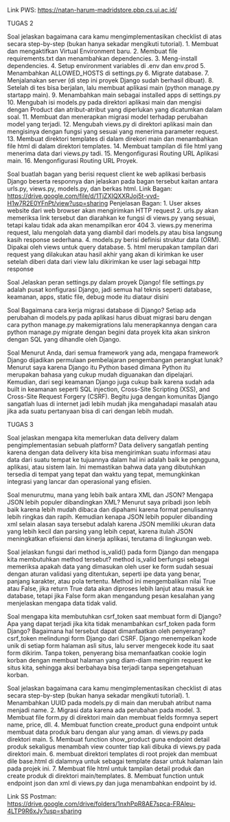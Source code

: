 Link PWS: https://natan-harum-madridstore.pbp.cs.ui.ac.id/

TUGAS 2

Soal jelaskan bagaimana cara kamu mengimplementasikan checklist di atas secara step-by-step (bukan hanya sekadar mengikuti tutorial).
    1. Membuat dan mengaktifkan Virtual Environment baru.
    2. Membuat file requirements.txt dan menambahkan dependencies.
    3. Meng-install dependencies.
    4. Setup environment variables di .env dan env.prod
    5. Menambahkan ALLOWED_HOSTS di settings.py
    6. Migrate database.
    7. Menjalanakan server (di step ini proyek Django sudah berhasil dibuat).
    8. Setelah di tes bisa berjalan, lalu membuat aplikasi main (python manage.py startapp main).
    9. Menambahkan main sebagai installed apps di settings.py
    10. Mengubah isi models.py pada direktori aplikasi main dan mengisi dengan Product dan atribut-atribut yang diperlukan yang dicatumkan dalam soal.
    11. Membuat dan menerapkan migrasi model terhadap perubahan model yang terjadi.
    12. Mengubah views.py di direktori aplikasi main dan mengisinya dengan fungsi yang sesuai yang menerima parameter request.
    13. Membuat direktori templates di dalam direkori main dan menambahkan file html di dalam direktori templates.
    14. Membuat tampilan di file html yang menerima data dari views.py tadi.
    15. Mengonfigurasi Routing URL Aplikasi main.
    16. Mengonfigurasi Routing URL Proyek.

Soal buatlah bagan yang berisi request client ke web aplikasi berbasis Django beserta responnya dan jelaskan pada bagan tersebut kaitan antara urls.py, views.py, models.py, dan berkas html.
    Link Bagan: https://drive.google.com/file/d/1TjZXIQXXRJoj5t-vvd-H1w7R2E0YFnPt/view?usp=sharing
    Penjelasan Bagan:
    1. User akses website dari web browser akan mengirimkan HTTP request
    2. urls.py akan memeriksa link tersebut dan diarahkan ke fungsi di views.py yang sesuai, tetapi kalau tidak ada akan menampilkan eror 404
    3. views.py  menerima request, lalu mengolah data yang diambil dari models.py atau bisa langsung kasih response sederhana.
    4. models.py berisi definisi struktur data (ORM). Dipakai oleh views untuk query database.
    5. html merupakan tampilan dari request yang dilakukan atau hasil akhir yang akan di kirimkan ke user setelah diberi data dari view lalu dikirimkan ke user lagi sebagai http response

Soal Jelaskan peran settings.py dalam proyek Django!
    file settings.py adalah pusat konfigurasi Django, jadi semua hal teknis seperti database, keamanan, apps, static file, debug mode itu diataur disini

Soal Bagaimana cara kerja migrasi database di Django?
    Setiap ada perubahan di models.py pada aplikasi harus dibuat migrasi baru dengan cara python manage.py makemigrations lalu menerapkannya dengan cara python manage.py migrate
    dengan begini data proyek kita akan sinkron dengan SQL yang dihandle oleh Django.

Soal Menurut Anda, dari semua framework yang ada, mengapa framework Django dijadikan permulaan pembelajaran pengembangan perangkat lunak?
    Menurut saya karena Django itu Python based dimana Python itu merupakan bahasa yang cukup mudah diguanakan dan dipelajari. Kemudian, dari segi keamanan Django juga cukup baik karena 
    sudah ada built in keamanan seperti SQL injection, Cross-Site Scripting (XSS), and Cross-Site Request Forgery (CSRF). Begitu juga dengan komunitas Django sangatlah luas di internet 
    jadi lebih mudah jika mengahadapi masalah atau jika ada suatu pertanyaan bisa di cari dengan lebih mudah.





TUGAS 3

 Soal jelaskan mengapa kita memerlukan data delivery dalam pengimplementasian sebuah platform?
     Data delivery sangatlah penting karena dengan data delivery kita bisa mengirimkan suatu informasi atau data dari suatu tempat ke tujuannya dalam hal ini adalah baik ke pengguna,          aplikasi, atau sistem lain.  Ini memastikan bahwa data yang dibutuhkan tersedia di tempat yang tepat dan waktu yang tepat, memungkinkan integrasi yang lancar dan operasional yang
     efisien. 

Soal menurutmu, mana yang lebih baik antara XML dan JSON? Mengapa JSON lebih populer dibandingkan XML?
    Menurut saya pribadi json lebih baik karena lebih mudah dibaca dan dipahami karena format penulisannya lebih ringkas dan rapih. Kemudian kenapa JSON lebih populer dibanding xml selain
    alasan saya tersebut adalah karena JSON memiliki ukuran data yang lebih kecil dan parsing yang lebih cepat, karena itulah JSON meningkatkan efisiensi dan kinerja aplikasi, terutama
    di lingkungan web.

Soal jelaskan fungsi dari method is_valid() pada form Django dan mengapa kita membutuhkan method tersebut?
    method is_valid berfungsi sebagai memeriksa apakah data yang dimasukan oleh user ke form sudah sesuai dengan aturan validasi yang ditentukan, seperti ipe data yang benar, panjang
    karakter, atau pola tertentu. Method ini mengembalikan nilai True atau False, jika return True data akan diproses lebih lanjut atau masuk ke database, tetapi jika False form akan
    mengandung pesan kesalahan yang menjelaskan mengapa data tidak valid.

Soal mengapa kita membutuhkan csrf_token saat membuat form di Django? Apa yang dapat terjadi jika kita tidak menambahkan csrf_token pada form Django? Bagaimana hal tersebut dapat dimanfaatkan oleh penyerang?
    csrf_token melindungi form Django dari CSRF. Django menempelkan kode unik di setiap form halaman asli situs, lalu server mengecek kode itu saat form dikirim.
    Tanpa token, penyerang bisa memanfaatkan cookie login korban dengan membuat halaman yang diam-diam mengirim request ke situs kita, sehingga aksi berbahaya bisa terjadi tanpa
    sepengetahuan korban.
    
Soal jelaskan bagaimana cara kamu mengimplementasikan checklist di atas secara step-by-step (bukan hanya sekadar mengikuti tutorial).
    1. Menambahkan UUID pada models.py di main dan merubah atribut nama menjadi name.
    2. Migrasi data karena ada perubahan pada model.
    3. Membuat file form.py di direktori main dan membuat fields formnya sepert name, price, dll.
    4. Membuat function create_product guna endpoint untuk membuat data produk baru dengan alur yang aman. di views.py pada direktori main. 
    5. Membuat function show_product guna endpoint detail produk sekaligus menambah view counter tiap kali dibuka di views.py pada direktori main.
    6. membuat direktori templates di root projek dan membuat dile base.html di dalamnya untuk sebagai template dasar untuk halaman lain pada projek ini.
    7. Membuat file html untuk tampilan detail produk dan create produk di direktori main/templates.
    8. Membuat function untuk endpoint json dan xml di views.py dan juga menambahkan endpoint by id. 

Link SS Postman: https://drive.google.com/drive/folders/1nxhPpR8AE7spca-FRAleu-4LTP9R6xJy?usp=sharing
